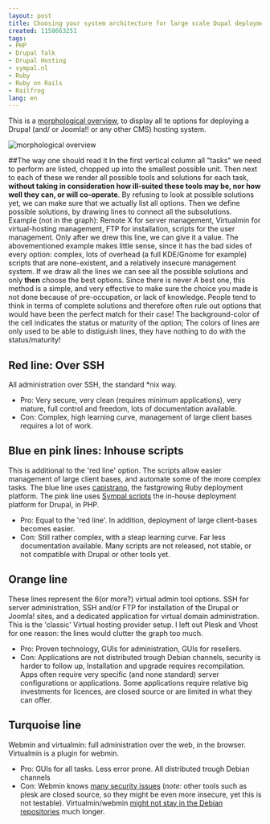 ```yaml
---
layout: post
title: Choosing your system architecture for large scale Dupal deployment.
created: 1158663251
tags:
- PHP
- Drupal Talk
- Drupal Hosting
- sympal.nl
- Ruby
- Ruby on Rails
- Railfrog
lang: en
---
```

This is a [morphological overview](http://webschuur.com/sites/webschuur.com/files/vhost_admin_morpho.png), to display all te options for deploying a Drupal (and/ or Joomla!! or any other CMS) hosting system.

![morphological overview](http://webschuur.com/sites/webschuur.com/files/vhost_admin_morpho_lo_res.png)

##The way one should read it
In the first vertical column all "tasks" we need to perform are listed, chopped up into the smallest possible unit. Then next to each of these we render all possible tools and solutions for each task, **without taking in consideration how ill-suited these tools may be, nor how well they can, or will co-operate**. By refusing to look at possible solutions yet, we can make sure that we actually list all options.
Then we define possible solutions, by drawing lines to connect all the subsolutions. Example (not in the graph): Remote X for server management, Virtualmin for virtual-hosting management, FTP for installation, scripts for the user management. Only after we drew this line, we can give it a value. The abovementioned example makes little sense, since it has the bad sides of every option: complex, lots of overhead (a full KDE/Gnome for example) scripts that are none-existent, and a relatively insecure management system.
If we draw all the lines we can see all the possible solutions and only **then** choose the best options. Since there is never *A* best one, this method is a simple, and very effective to make sure the choice you made is not done because of pre-occupation, or lack of knowledge. People tend to think in terms of complete solutions and therefore often rule out options that would have been the perfect match for their case!
The background-color of the cell indicates the status or maturity of the option; The colors of lines are only used to be able to distiguish lines, they have nothing to do with the status/maturity!

## Red line: Over SSH
All administration over SSH, the standard *nix way.

* Pro: Very secure, very clean (requires minimum applications), very mature, full control and freedom, lots of documentation available.
* Con: Complex, high learning curve, management of large client bases requires a lot of work.

## Blue en pink lines: Inhouse scripts
This is additional to the 'red line' option. The scripts allow easier management of large client bases, and automate some of the more complex tasks.
The blue line uses [capistrano](http://manuals.rubyonrails.com/read/book/17), the fastgrowing Ruby deployment platform.
The pink line uses [Sympal scripts](http://webschuur.com/node/637) the in-house deployment platform for Drupal, in PHP.

* Pro: Equal to the 'red line'. In addition, deployment of large client-bases becomes easier. 
* Con: Still rather complex, with a steap learning curve. Far less documentation available. Many scripts are not released, not stable, or not compatible with Drupal or other tools yet.

## Orange line
These lines represent the 6(or more?) virtual admin tool options. SSH for server administration, SSH and/or FTP for installation of the Drupal or Joomla! sites, and a dedicated application for virtual domain administration. This is the 'classic' Virtual hosting provider setup. I left out Plesk and Vhost for one reason: the lines would clutter the graph too much.

* Pro: Proven technology, GUIs for administration, GUIs for resellers.
* Con: Applications are not distributed trough Debian channels, security is harder to follow up, Installation and upgrade requires recompilation. Apps often require very specific (and none standard) server configurations or applications. Some applications require relative big investments for licences, are closed source or are limited in what they can offer.

## Turquoise line
Webmin and virtualmin: full administration over the web, in the browser. Virtualmin is a plugin for webmin.

* Pro: GUIs for all tasks. Less error prone. All distributed trough Debian channels
* Con: Webmin knows [many security issues](http://webmin.com/security.html) (_note:_ other tools such as plesk are closed source, so they might be even more insecure, yet this is not testable). Virtualmin/webmin [might not stay in the Debian repositories](http://lists.debian.org/debian-devel/2005/12/msg00790.html) much longer.
